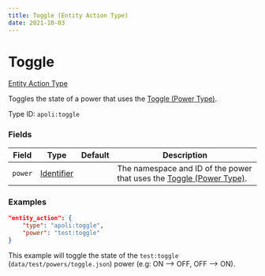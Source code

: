 ```yaml
---
title: Toggle (Entity Action Type)
date: 2021-10-03
---
```


# Toggle

[Entity Action Type](../entity_action_types.md)

Toggles the state of a power that uses the [Toggle (Power Type)](../power_types/toggle.md).

Type ID: `apoli:toggle`

### Fields

Field  | Type | Default | Description
-------|------|---------|------------
`power` | [Identifier](../data_types/identifier.md) | | The namespace and ID of the power that uses the [Toggle (Power Type)](../power_types/toggle.md).

### Examples

```json
"entity_action": {
    "type": "apoli:toggle",
    "power": "test:toggle"
}
```

This example will toggle the state of the `test:toggle` (`data/test/powers/toggle.json`) power (e.g: ON --> OFF, OFF --> ON).
